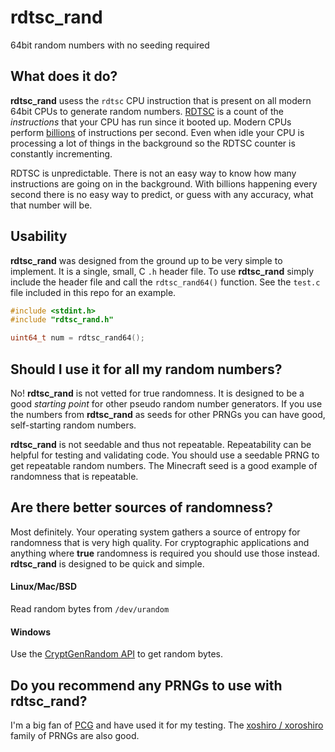 # rdtsc_rand

64bit random numbers with no seeding required

## What does it do?

**rdtsc_rand** usess the `rdtsc` CPU instruction that is present on all modern
64bit CPUs to generate random numbers.
[RDTSC](https://en.wikipedia.org/wiki/Time_Stamp_Counter) is a count of the
_instructions_ that your CPU has run since it booted up. Modern CPUs perform
[billions](https://en.wikipedia.org/wiki/Instructions_per_second#CPU_results)
of instructions per second. Even when idle your CPU is processing a lot of
things in the background so the RDTSC counter is constantly incrementing.

RDTSC is unpredictable. There is not an easy way to know how many
instructions are going on in the background. With billions happening
every second there is no easy way to predict, or guess with any accuracy,
what that number will be.

## Usability

**rdtsc_rand** was designed from the ground up to be very simple to
implement. It is a single, small, C `.h` header file. To use **rdtsc_rand**
simply include the header file and call the `rdtsc_rand64()` function. See
the `test.c` file included in this repo for an example.

```c
#include <stdint.h>
#include "rdtsc_rand.h"

uint64_t num = rdtsc_rand64();
```

## Should I use it for all my random numbers?

No! **rdtsc_rand** is not vetted for true randomness. It is designed to be
a good _starting point_ for other pseudo random number generators. If you
use the numbers from **rdtsc_rand** as seeds for other PRNGs you can have
good, self-starting random numbers.

**rdtsc_rand** is not seedable and thus not repeatable. Repeatability can
be helpful for testing and validating code. You should use a seedable PRNG
to get repeatable random numbers. The Minecraft seed is a good example of
randomness that is repeatable.

## Are there better sources of randomness?

Most definitely. Your operating system gathers a source of entropy for
randomness that is very high quality. For cryptographic applications
and anything where **true** randomness is required you should use those
instead. **rdtsc_rand** is designed to be quick and simple.

#### Linux/Mac/BSD

Read random bytes from `/dev/urandom`

#### Windows

Use the [CryptGenRandom API](https://learn.microsoft.com/en-us/windows/win32/api/wincrypt/nf-wincrypt-cryptgenrandom)
to get random bytes.

## Do you recommend any PRNGs to use with rdtsc_rand?

I'm a big fan of [PCG](https://www.pcg-random.org/) and have
used it for my testing. The [xoshiro / xoroshiro](https://prng.di.unimi.it/)
family of PRNGs are also good.
